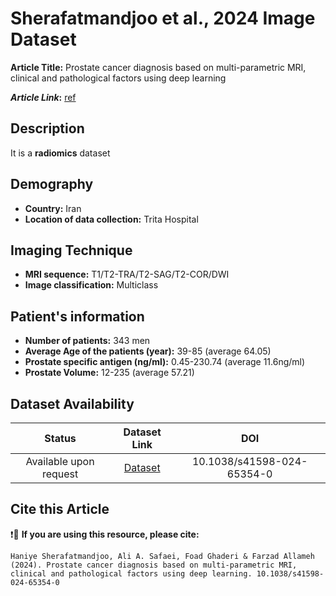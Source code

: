 # **Sherafatmandjoo et al., 2024 Image Dataset**
**Article Title:** Prostate cancer diagnosis based on multi-parametric MRI, clinical and pathological factors using deep learning

**_Article Link_:** [ref](https://www.nature.com/articles/s41598-024-65354-0)

## **Description**
It is a **radiomics** dataset

## **Demography**
+ **Country:** Iran
+ **Location of data collection:** Trita Hospital

## **Imaging Technique**
+ **MRI sequence:** T1/T2-TRA/T2-SAG/T2-COR/DWI
+ **Image classification:** Multiclass
  
## **Patient's information**
+ **Number of patients:** 343 men
+ **Average Age of the patients (year):** 39-85 (average 64.05)
+ **Prostate specific antigen (ng/ml):** 0.45-230.74 (average 11.6ng/ml)
+ **Prostate Volume:** 12-235 (average 57.21)

## **Dataset Availability**

|**Status**|**Dataset Link**|**DOI**|
|:---:|:---:|:---:|
|Available upon request| [Dataset](https://www.nature.com/articles/s41598-024-65354-0)| 10.1038/s41598-024-65354-0


  
## **Cite this Article**

❗🛑 **If you are using this resource, please cite:**

```
Haniye Sherafatmandjoo, Ali A. Safaei, Foad Ghaderi & Farzad Allameh (2024). Prostate cancer diagnosis based on multi-parametric MRI, clinical and pathological factors using deep learning. 10.1038/s41598-024-65354-0

```




